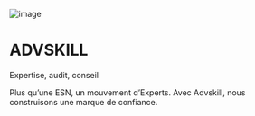 ![image](https://user-images.githubusercontent.com/126859839/222674434-67718c2a-953f-4b88-be0d-3d6960d851f8.png)

# ADVSKILL

Expertise, audit, conseil

Plus qu’une ESN, un mouvement d’Experts.
Avec Advskill, nous construisons une marque de confiance.
